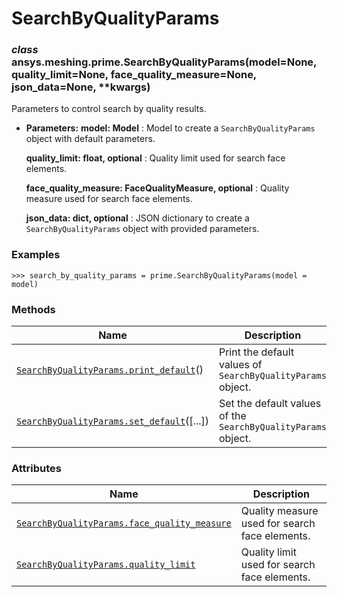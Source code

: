 # SearchByQualityParams



### *class* ansys.meshing.prime.SearchByQualityParams(model=None, quality_limit=None, face_quality_measure=None, json_data=None, \*\*kwargs)

Parameters to control search by quality results.

* **Parameters:**
  **model: Model**
  : Model to create a `SearchByQualityParams` object with default parameters.

  **quality_limit: float, optional**
  : Quality limit used for search face elements.

  **face_quality_measure: FaceQualityMeasure, optional**
  : Quality measure used for search face elements.

  **json_data: dict, optional**
  : JSON dictionary to create a `SearchByQualityParams` object with provided parameters.

### Examples

```pycon
>>> search_by_quality_params = prime.SearchByQualityParams(model = model)
```

<!-- !! processed by numpydoc !! -->

### Methods

| Name | Description |
|-----------------------------------------------------------------------------------------------------------------------------------------------------------------|---------------------------------------------------------------|
| [`SearchByQualityParams.print_default`](ansys.meshing.prime.SearchByQualityParams.print_default.md#ansys.meshing.prime.SearchByQualityParams.print_default)()   | Print the default values of `SearchByQualityParams` object.   |
| [`SearchByQualityParams.set_default`](ansys.meshing.prime.SearchByQualityParams.set_default.md#ansys.meshing.prime.SearchByQualityParams.set_default)([...])    | Set the default values of the `SearchByQualityParams` object. |

### Attributes

| Name | Description |
|------------------------------------------------------------------------------------------------------------------------------------------------------------------------------------|--------------------------------------------------|
| [`SearchByQualityParams.face_quality_measure`](ansys.meshing.prime.SearchByQualityParams.face_quality_measure.md#ansys.meshing.prime.SearchByQualityParams.face_quality_measure)   | Quality measure used for search face elements.   |
| [`SearchByQualityParams.quality_limit`](ansys.meshing.prime.SearchByQualityParams.quality_limit.md#ansys.meshing.prime.SearchByQualityParams.quality_limit)                        | Quality limit used for search face elements.     |

